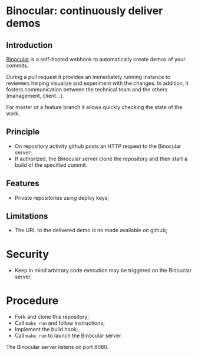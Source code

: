 # Binocular: continuously deliver demos

## Introduction

[Binocular](https://github.com/gberaudo/binocular) is a self-hosted webhook to
automatically create demos of your commits.

During a pull request it provides an immediately running instance to reviewers
helping visualize and experiment with the changes. In addition, it fosters
communication between the technical team and the others (management, client...).

For master or a feature branch it allows quickly checking the state of the work.

## Principle

- On repository activity github posts an HTTP request to the Binocular server;
- If authorized, the Binocular server clone the repository and then start a
  build of the specified commit.

## Features

- Private repositories using deploy keys;

## Limitations

- The URL to the delivered demo is no made available on github;

# Security

- Keep in mind arbitrary code execution may be triggered on the Binouclar server.

# Procedure

- Fork and clone this repository;
- Call `make run` and follow instructions;
- Implement the build hook;
- Call `make run` to launch the Binocular server.

The Binocular server listens on port 8080.
